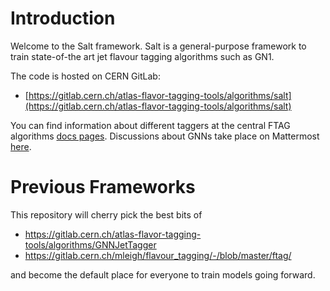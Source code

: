 # Introduction

Welcome to the Salt framework.
Salt is a general-purpose framework to train state-of-the art jet flavour tagging algorithms such as GN1.

The code is hosted on CERN GitLab:

- [https://gitlab.cern.ch/atlas-flavor-tagging-tools/algorithms/salt](https://gitlab.cern.ch/atlas-flavor-tagging-tools/algorithms/salt)

You can find information about different taggers at the central FTAG algorithms [docs pages](https://ftag.docs.cern.ch/algorithms/GNN/).
Discussions about GNNs take place on Mattermost [here](https://mattermost.web.cern.ch/aft-algs/channels/gnns).

# Previous Frameworks

This repository will cherry pick the best bits of

- https://gitlab.cern.ch/atlas-flavor-tagging-tools/algorithms/GNNJetTagger
- https://gitlab.cern.ch/mleigh/flavour_tagging/-/blob/master/ftag/

and become the default place for everyone to train models going forward.
